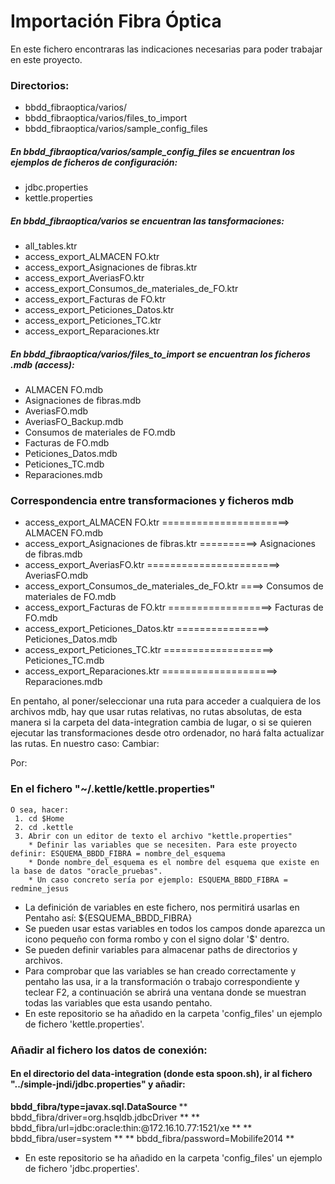 # Importación Fibra Óptica

En este fichero encontraras las indicaciones necesarias para poder trabajar en este proyecto.

### Directorios:

 * bbdd_fibraoptica/varios/
 * bbdd_fibraoptica/varios/files_to_import
 * bbdd_fibraoptica/varios/sample_config_files


##### En bbdd_fibraoptica/varios/sample_config_files se encuentran los ejemplos de ficheros de configuración:
* jdbc.properties
* kettle.properties


##### En bbdd_fibraoptica/varios se encuentran las tansformaciones:

* all_tables.ktr
* access_export_ALMACEN FO.ktr
* access_export_Asignaciones de fibras.ktr
* access_export_AveriasFO.ktr
* access_export_Consumos_de_materiales_de_FO.ktr
* access_export_Facturas de FO.ktr
* access_export_Peticiones_Datos.ktr
* access_export_Peticiones_TC.ktr
* access_export_Reparaciones.ktr


##### En bbdd_fibraoptica/varios/files_to_import se encuentran los ficheros .mdb (access):

* ALMACEN FO.mdb
* Asignaciones de fibras.mdb
* AveriasFO.mdb
* AveriasFO_Backup.mdb
* Consumos de materiales de FO.mdb
* Facturas de FO.mdb
* Peticiones_Datos.mdb
* Peticiones_TC.mdb
* Reparaciones.mdb

### Correspondencia entre transformaciones y ficheros mdb

* access_export_ALMACEN FO.ktr ======================> ALMACEN FO.mdb
* access_export_Asignaciones de fibras.ktr ==========> Asignaciones de fibras.mdb
* access_export_AveriasFO.ktr =======================> AveriasFO.mdb
* access_export_Consumos_de_materiales_de_FO.ktr ====> Consumos de materiales de FO.mdb
* access_export_Facturas de FO.ktr ==================> Facturas de FO.mdb
* access_export_Peticiones_Datos.ktr ================> Peticiones_Datos.mdb
* access_export_Peticiones_TC.ktr ===================> Peticiones_TC.mdb
* access_export_Reparaciones.ktr ====================> Reparaciones.mdb

En pentaho, al poner/seleccionar una ruta para acceder a cualquiera de los archivos mdb, hay que usar rutas relativas, no rutas absolutas,
de esta manera si la carpeta del data-integration cambia de lugar, o si se quieren ejecutar las transformaciones desde otro ordenador, 
no hará falta actualizar las rutas. En nuestro caso:
  Cambiar:

  Por:

### En el fichero "~/.kettle/kettle.properties"
    O sea, hacer:
     1. cd $Home
     2. cd .kettle
     3. Abrir con un editor de texto el archivo "kettle.properties"
        * Definir las variables que se necesiten. Para este proyecto definir: ESQUEMA_BBDD_FIBRA = nombre_del_esquema
        * Donde nombre_del_esquema es el nombre del esquema que existe en la base de datos "oracle_pruebas".
        * Un caso concreto sería por ejemplo: ESQUEMA_BBDD_FIBRA = redmine_jesus
  * La definición de variables en este fichero, nos permitirá usarlas en Pentaho así: ${ESQUEMA_BBDD_FIBRA}
  * Se pueden usar estas variables en todos los campos donde aparezca un icono pequeño con forma rombo y con el signo dolar '$' dentro.
  * Se pueden definir variables para almacenar paths de directorios y archivos.
  * Para comprobar que las variables se han creado correctamente y pentaho las usa, ir a la transformación o trabajo correspondiente y teclear F2, a continuación se abrirá una ventana donde se muestran todas las variables que esta usando pentaho.
  * En este repositorio se ha añadido en la carpeta 'config_files' un ejemplo de fichero 'kettle.properties'.

### Añadir al fichero los datos de conexión:

#### En el directorio del data-integration (donde esta spoon.sh), ir al fichero "../simple-jndi/jdbc.properties" y añadir:

<b> bbdd_fibra/type=javax.sql.DataSource </b>
** bbdd_fibra/driver=org.hsqldb.jdbcDriver **
** bbdd_fibra/url=jdbc:oracle:thin:@172.16.10.77:1521/xe **
** bbdd_fibra/user=system **
** bbdd_fibra/password=Mobilife2014 **

* En este repositorio se ha añadido en la carpeta 'config_files' un ejemplo de fichero 'jdbc.properties'.
